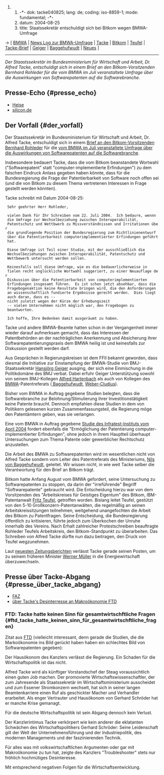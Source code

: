 1.  1.  -\*- dok: tacke040825; lang: de; coding: iso-8859-1; mode:
        fundamental; -\*-
    2.  datum: 2004-08-25
    3.  title: Staatssekretär entschuldigt sich bei Bitkom wegen
        BMWA-Umfrage

-\> \[ [ BMWA](SwpatbmwaDe "wikilink") \| [ News Log zur
BMWA-Umfrage](BmwaLog0407De "wikilink") \| [
Tacke](AlfredTackeDe "wikilink") \| [ Bitkom](SwpatbitkomDe "wikilink")
\| [ Teufel](FritzTeufelDe "wikilink") \|
[Tacke-Brief](http://swpat.ffii.org/papiere/tacke040825/tacke040825.pdf "wikilink")
\| [ Geiger](HansjoergGeigerDe "wikilink") \| [
Baggehufwudt](NilsBaggehufwudtDe "wikilink") \| [
Neues](SwpatcninoDe "wikilink") \]

------------------------------------------------------------------------

*Der Staastssekretär im Bundesministerium für Wirtschaft und Arbeit, Dr.
Alfred Tacke, entschuldigt sich in einem Brief an den
Bitkom-Vorsitzenden Bernhard Rohleder für die vom BMWA im Juli
veranstaltete Umfrage über die Auswirkungen von Softwarepatenten auf die
Softwarebranche.*

## Presse-Echo {#presse_echo}

-   [Heise](http://www.heise.de/newsticker/meldung/50669 "wikilink")
-   [silicon.de](http://www.silicon.de/cpo/news-wipo/detail.php?nr=16342 "wikilink")

## Der Vorfall {#der_vorfall}

Der Staastssekretär im Bundesministerium für Wirtschaft und Arbeit, Dr.
Alfred Tacke, entschuldigt sich in einem [Brief an den
Bitkom-Vorsitzenden Bernhard
Rohleder](http://swpat.ffii.org/papiere/tacke040825/tacke040825.pdf "wikilink")
für die [ vom BMWA im Juli veranstaltete Umfrage über die Auswirkungen
von Softwarepatenten auf die Softwarebranche](Bmwa040715De "wikilink").

Insbesondere bedauert Tacke, dass die vom Bitkom beanstandete Wortwahl
(\"Softwarepatent\" statt \"computer-implementierte Erfindungen\") zu
dem falschen Eindruck Anlass gegeben haben könnte, dass für die
Bundesregierung die Frage der Patentierbarkeit von Software noch offen
sei (und die von Bitkom zu diesem Thema vertretenen Interessen in Frage
gestellt werden könnten).

Tacke schreibt mit Datum 2004-08-25:

` Sehr geehrter Herr Rohleder,`

` vielen Dank für Ihr Schreiben vom 22. Juli 2004.  Ich bedaure, wennn`\
` die Umfrage zur Wechselbeziehung zwischen Interoperabilität,`\
` Patentschutz und Wettbwerb zu Missverständnissen und Irritationen über`\
` die grundlegende Position der Bundesregierung zum Richtlinienentwurf`\
` über die Patentierbarkeit computerimplementierter Erfindungen geführt`\
` hat.`

` Diese Umfrage ist Teil einer Studie, mit der ausschließlich die`\
` Wechselbeziehungen zwischen Interoperabilität, Patentschutz und`\
` Wettbewerb untersucht werden sollen.`

` Keinesfalls soll diese Umfrage, wie es die bedauerlicherweise in`\
` Tielen recht unglückliche Wortwahl suggeriert, zu einer Neuauflage der`\
` Diskussion über die Patentierbarkeit von computerimplementierten`\
` Erfindungen insgesamt führen.  Es ist schon jetzt absehbar, dass die`\
` Fragebogenaktion keine Resultate bringen wird, die den Anforderungen`\
` an wissenschaftlich fundierte Ergebnisse gerecht werden.  Dies liegt`\
` auch daran, dass es -- nicht zuletzt wegen der Kürze der Erhebungszeit`\
` -- vielen Unternehmen nicht möglich war, den Fragebogen zu`\
` beantworten.`

` Ich hoffe, Ihre Bedenken damit ausgeräumt zu haben.`

Tacke und andere BMWA-Beamte hatten schon in der Vergangenheit immer
wieder darauf aufmerksam gemacht, dass das Interessen der Patentbehörden
an der nachträglichen Anerkennung und Absicherung ihrer
Softwarepatentierungspraxis dem BMWA heilig ist und keinesfalls zur
Diskussion gestellt werden darf.

Aus Gesprächen in Regierungskreisen ist dem FFII bekannt geworden, dass
diesmal die Initiative zur Einstampfung der BMWA-Studie von
BMJ-Staatssekretär [ Hansjörg Geiger](HansjoergGeigerDe "wikilink")
ausging, der sich eine Einmischung in die Politikdomäne des BMJ verbat.
Dabei erfuhr Geiger Unterstützung sowohl von seinem BMJ-Kollegen [
Alfred Hartenbach](AlfredHartenbachDe "wikilink") als auch von Kollegen
des [ BMWA](SwpatbmwaDe "wikilink")-Patentreferats ([
Baggehufwudt](NilsBaggehufwudtDe "wikilink"), [
Weber-Cludius](SwantjeWeberCludiusDe "wikilink")).

Bisher vom BWMA in Auftrag gegebene Studien belegten, dass die
Softwarebranche zur Belohnung/Stimulierung ihrer Investitionstätigkeit
keine Patente braucht. Dennoch empfahlen diese Studien in dem von
Politikern gelesenen kurzen Zusammenfassungsteil, die Regierung möge den
Patentämtern geben, was sie verlangen.

Eine vom BMWA in Auftrag gegebene [ Studie des Infratest-Instituts vom
April 2004](Bmwa0404De "wikilink") fordert ebenfalls die \"Ermöglichung
der Patentierung computer-implementierter Erfindungen\", ohne jedoch in
ihrem Hauptteil überhaupt Untersuchungen zum Thema Patente oder
gewerblicher Rechtschutz anzustellen.

Die Arbeit des BMWA zu Softwarepatenten wird im wesentlichen nicht von
Alfred Tacke sondern vom Leiter des Patentreferats des Ministeriums, [
Nils von Baggehufwudt](NilsBaggehufwudtDe "wikilink"), geleitet. Wir
wissen nicht, in wie weit Tacke selber die Verantwortung für den Brief
an Bitkom trägt.

Bitkom hatte Anfang August vom BMWA gefordert, seine Untersuchung zu
Softwarepatenten zu stoppen, da darin der \"irreführende\" Begriff
\"Softwarepatente\" gebraucht wird. Die Entscheidung hierzu war von dem
Vorsitzenden des \"Arbeitskreises für Geistiges Eigentum\" des Bitkom,
IBM-Patentanwalt [ Fritz Teufel](FritzTeufelDe "wikilink"), getroffen
worden. Bislang leitet Teufel, gestützt von den 5-10
Großkonzern-Patentanwälten, die regelmäßig an seinen
Arbeitskreissitzungen teilnehmen, weitgehend unangefochten die Arbeit
des Bitkom zu Patentfragen. Seine Entscheidung, die Bundesregierung
öffentlich zu kritisieren, führte jedoch zum Überkochen der Unruhe
innerhalb des Vereins. Nach Erhalt zahlreicher Protestschreiben
beauftragte Rohleder Teufels Arbeitskreis, den Bitkom-Standpunkt zu
überarbeiten. Das Schreiben von Alfred Tacke dürfte nun dazu beitragen,
den Druck von Teufel wegzunehmen.

Laut [neuesten
Zeitungsberichten](http://www.sueddeutsche.de/wirtschaft/artikel/593/38555/ "wikilink")
verlässt Tacke gerade seinen Posten, um zu seinem früheren Minister [
Werner Müller](WernerMuellerDe "wikilink") in die Energiewirtschaft
überzuwechseln.

## Presse über Tacke-Abgang {#presse_über_tacke_abgang}

-   [FAZ](http://tinyurl.com/48phe "wikilink")
-   [über Tacke\'s Desinterresse an Makroökonomie
    FTD](http://www.ftd.de/pw/de/1094280024787.html?nv=cpwd "wikilink")

### FTD: Tacke hatte keinen Sinn für gesamtwirtschftliche Fragen {#ftd_tacke_hatte_keinen_sinn_für_gesamtwirtschftliche_fragen}

Zitat aus
[FTD](http://www.ftd.de/pw/de/1094280024787.html?nv=cpwd "wikilink")
(vielleicht interessant, denn gerade die Studien, die die Markoökonomie
ins Bild gerückt haben haben ein schlechtes Bild von Softwarepatenten
gegeben):

Der Hausökonom des Kanzlers verlässt die Regierung. Ein Schaden für die
Wirtschaftspolitik ist das nicht.

Alfred Tacke wird als künftiger Vorstandschef der Steag voraussichtlich
einen guten Job machen. Der promovierte Wirtschaftswissenschaftler, der
zum Jahresende als Staatssekretär im Wirtschaftsministerium ausscheidet
und zum Essener Stromkonzern wechselt, hat sich in seiner langen
Beamtenkarriere einen Ruf als geschickter Macher und Verhandler
erarbeitet. Als enger Vertrauter und Hausökonom von Gerhard Schröder hat
er manche Krise gemanagt.

Für die deutsche Wirtschaftspolitik ist sein Abgang dennoch kein
Verlust.

Der Kanzlerintimus Tacke verkörpert wie kein anderer die eklatanten
Schwächen des Wirtschaftspolitikers Gerhard Schröder: Seine Leidenschaft
gilt der Welt der Unternehmensführung und der Industriepolitik, des
modernen Managements und der faszinierenden Technik.

Für alles was mit volkswirtschaftlichen Argumenten oder gar mit
Makroökonomie zu tun hat, zeigte des Kanzlers \"Troubleshooter\" stets
nur fröhlich hochmütiges Desinteresse.

Mit entsprechend negativen Folgen für die Wirtschaftsentwicklung.
